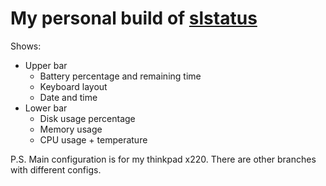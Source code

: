 # My personal build of [slstatus](https://tools.suckless.org/slstatus/)

Shows:
  + Upper bar
    + Battery percentage and remaining time
    + Keyboard layout
    + Date and time
  + Lower bar
    + Disk usage percentage
    + Memory usage
    + CPU usage + temperature 

P.S. Main configuration is for my thinkpad x220. There are other branches with different configs.
  
